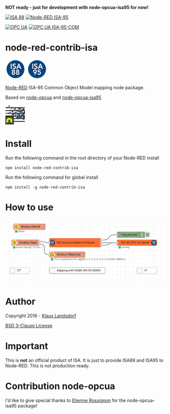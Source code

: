**NOT ready - just for development with node-opcua-isa95 for now!**

[![ISA 88](http://b.repl.ca/v1/Node--RED-ISA--88-orange.png)](https://isa-88.com/) [![Node-RED ISA-95](http://b.repl.ca/v1/Node--RED-ISA--95-orange.png)](https://isa-95.com/)

[![OPC UA](http://b.repl.ca/v1/OPC-UA-blue.png)](http://opcfoundation.org/) [![OPC UA ISA-95-COM](http://b.repl.ca/v1/OPC_UA-ISA--95--COM-blue.png) ](https://opcfoundation.org/developer-tools/specifications-unified-architecture/isa-95-common-object-model)

node-red-contrib-isa
========================

![Logo](images/logoISA88blue.png) ![Logo](images/logoISA95blue.png)

[Node-RED][1] ISA-95 Common Object Model mapping node package.

Based on [node-opcua][2] and [node-opcua-isa95][4]

![nodeopcua64](images/nodeopcua64.png)

# Install

Run the following command in the root directory of your Node-RED install

    npm install node-red-contrib-isa

Run the following command for global install

    npm install -g node-red-contrib-isa

# How to use

![Screenshot](examples/ScreenshotV022.png)

# Author
Copyright 2016 - [Klaus Landsdorf][3]

[BSD 3-Clause License](LICENSE)

# Important

This is **not** an official product of ISA.
It is just to provide ISA88 and ISA95 to Node-RED.
This is not production ready.

# Contribution node-opcua
I'd like to give special thanks to [Etienne Rossignon][5] for the node-opcua-isa95 package! 

[1]:http://nodered.org/
[2]:http://node-opcua.github.io/
[3]:https://github.com/biancode
[4]:https://github.com/node-opcua/node-opcua-isa95
[5]:https://github.com/erossignon
